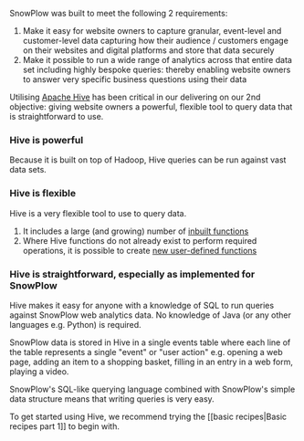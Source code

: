 SnowPlow was built to meet the following 2 requirements:

1. Make it easy for website owners to capture granular, event-level and customer-level data capturing how their audience / customers engage on their websites and digital platforms and store that data securely
2. Make it possible to run a wide range of analytics across that entire data set including highly bespoke queries: thereby enabling website owners to answer very specific business questions using their data

Utilising [Apache Hive](http://hive.apache.org/) has been critical in our delivering on our 2nd objective: giving website owners a powerful, flexible tool to query data that is straightforward to use.

### Hive is powerful

Because it is built on top of Hadoop, Hive queries can be run against vast data sets. 

### Hive is flexible

Hive is a very flexible tool to use to query data.

1. It includes a large (and growing) number of [inbuilt functions](https://cwiki.apache.org/Hive/languagemanual-udf.html)
2. Where Hive functions do not already exist to perform required operations, it is possible to create [new user-defined functions](https://cwiki.apache.org/Hive/genericudafcasestudy.html)

### Hive is straightforward, especially as implemented for SnowPlow

Hive makes it easy for anyone with a knowledge of SQL to run queries against SnowPlow web analytics data. No knowledge of Java (or any other languages e.g. Python) is required.

SnowPlow data is stored in Hive in a single events table where each line of the table represents a single "event" or "user action" e.g. opening a web page, adding an item to a shopping basket, filling in an entry in a web form,  playing a video.

SnowPlow's SQL-like querying language combined with SnowPlow's simple data structure means that writing queries is very easy. 

To get started using Hive, we recommend trying the [[basic recipes|Basic recipes part 1]] to begin with.

[serdes]: https://github.com/snowplow/snowplow-log-deserializers
[hive]: http://hive.apache.org/

[serdereadme]: https://github.com/snowplow/snowplow-log-deserializers/blob/master/README.md
[recipereadme]: https://github.com/snowplow/snowplow/blob/master/hive/recipes/README.md
[hiveinteractive]: https://github.com/snowplow/snowplow/blob/master/docs/06_running_hive_interactive_session.md
[hivetables]: https://github.com/snowplow/snowplow/blob/master/docs/07_snowplow_hive_tables_introduction.md

[cohort1]: http://www.keplarllp.com/blog/2012/04/cohort-analyses-for-digital-businesses-an-overview
[cohort2]: http://www.keplarllp.com/blog/2012/05/performing-cohort-analysis-on-web-analytics-data-using-snowplow
[cohort3]: http://www.keplarllp.com/blog/2012/05/performing-the-cohort-analysis-described-in-eric-riess-lean-startup-using-snowplow-and-hive
[cohort4]: http://www.keplarllp.com/blog/2012/05/on-the-wide-variety-of-different-cohort-analyses-possible-with-snowplow
[cohort5]: http://www.keplarllp.com/blog/2012/05/different-approaches-to-measuring-user-engagement-with-snowplow

[contact]: snowplow@keplarllp.com
[license]: http://www.apache.org/licenses/LICENSE-2.0